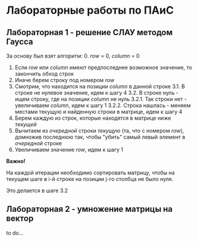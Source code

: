# Лабораторные работы по ПАиС

## Лабораторная 1 - решение СЛАУ методом Гаусса

За основу был взят алгоритм:
0. *row* = 0, *column* = 0
1. Если *row* или *column* имеют предпоследнее возможное значение, то закончить обход строк
2. Иначе берем строку под номером *row*
3. Смотрим, что находится на позиции *column* в данной строке
    3.1. В строке не нулевое значение, идем к шагу 4
    3.2. В строке нуль - ищем строку, где на позиции *column* не нуль
        3.2.1. Так строки нет - увеличиваем *column*, идем к шагу 1
        3.2.2. Строка нашлась - меняем местами текущую и найденную строки в матрице, идем к шагу 4
4. Берем каждую из строк, которые находятся в матрице ниже *текущей*
5. Вычитаем из *очередной* строки *текущую* (та, что с номером *row*), домножив последнюю так, чтобы "убить" самый левый элемент в *очередной* строке
6. Увеличиваем значение *row*, идем к шагу 1

**Важно!**

На каждой итерации необходимо сортировать матрицу, чтобы на текущем шаге в i-й строке на позиции j-го столбца не было нуля.

Это делается в шаге 3.2

## Лабораторная 2 - умножение матрицы на вектор

to do...